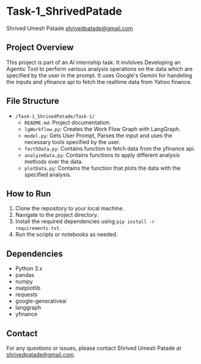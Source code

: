 # Task-1_ShrivedPatade
Shrived Umesh Patade
shrivedpatade@gmail.com

## Project Overview

This project is part of an AI internship task. It invlolves Developing an Agentic Tool to perform various analysis operations on the data which are specified by the user in the prompt. It uses Google's Gemini for handeling the inputs and yfinance api to fetch the realtime data from Yahoo finance.

## File Structure

- `/Task-1_ShrivedPatade/Task-1/`
    - `README.md`: Project documentation.
    - `lgWorkflow.py`: Creates the Work Flow Graph with LangGraph.
    - `model.py`: Gets User Prompt, Parses the input and uses the necessary tools specified by the user.
    - `fecthData.py`: Contains function to fetch data from the yfinance api.
    - `analyzeData.py`: Contains functions to apply different analysis methods over the data.
    - `plotData.py`: Contains the function that plots the data with the specified analysis.

## How to Run

1. Clone the repository to your local machine.
2. Navigate to the project directory.
3. Install the required dependencies using `pip install -r requirements.txt`.
4. Run the scripts or notebooks as needed.

## Dependencies

- Python 3.x
- pandas
- numpy
- matplotlib
- requests
- google-generativeai
- langgraph
- yfinance

## Contact

For any questions or issues, please contact Shrived Umesh Patade at shrivedpatade@gmail.com.